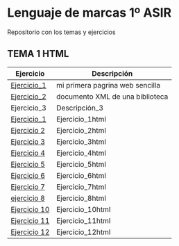 # Lenguaje de marcas 1º ASIR
Repositorio con los temas y ejercicios

## TEMA 1 HTML

| Ejercicio | Descripción |
| --------- | ----------- |
| [Ejercicio_1](/TEMA1/ejercicio1.html) | mi primera pagrina web sencilla |
| [Ejercicio_2](/TEMA1/ejercicio2.xml) | documento XML de una biblioteca |
| Ejercicio_3 | Descripción_3 |
| [Ejercicio_1](/TEMA1/ejercicio1html.html) | Ejercicio_1html |
| [Ejercicio 2](/TEMA1/ejercicio2html.html) | Ejercicio_2html |
| [Ejercicio 3](/TEMA1/ejercicio3html.html) | Ejercicio_3html |
| [Ejercicio 4](/TEMA1/ejercicio4html.html) | Ejercicio_4html |
| [Ejercicio 5](/TEMA1/ejercicio5html.html) | Ejercicio_5html |
| [Ejercicio 6](/TEMA1/ejercicio6html.html) | Ejercicio_6html |
| [Ejercicio 7](/TEMA1/ejercicio7html.html) | Ejercicio_7html |
| [ejercicio 8](/TEMA1/ejercicio8html.html) | Ejercicio_8html |
| [Ejercicio 10](/TEMA1/ejercicio10html.html)   | Ejercicio_10html |
| [Ejercicio 11](/TEMA1/ejercicio11html.html)   | Ejercicio_11html |
| [Ejercicio 12](/TEMA1/ejercicio12html.html)   | Ejercicio_12html |
